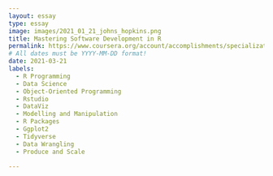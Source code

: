 ```yaml
---
layout: essay
type: essay
image: images/2021_01_21_johns_hopkins.png
title: Mastering Software Development in R
permalink: https://www.coursera.org/account/accomplishments/specialization/7T5ZKWFU8H3M
# All dates must be YYYY-MM-DD format!
date: 2021-03-21
labels:
  - R Programming
  - Data Science
  - Object-Oriented Programming
  - Rstudio
  - DataViz
  - Modelling and Manipulation
  - R Packages
  - Ggplot2
  - Tidyverse
  - Data Wrangling
  - Produce and Scale
  
---
```

